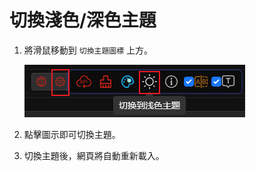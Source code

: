 # 切換淺色/深色主題

1. 將滑鼠移動到 `切換主題圖標` 上方。

   ![](../assets/images/Theme/theme_btn.png)

2. 點擊圖示即可切換主題。

3. 切換主題後，網頁將自動重新載入。